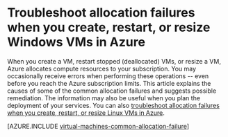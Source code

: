 <properties
	pageTitle="Troubleshooting Windows VM allocation failures | Azure"
	description="Troubleshoot allocation failures when you create, restart, or resize a Windows VM in Azure"
	services="virtual-machines-windows, azure-resource-manager"
	documentationCenter=""
	authors="jiangchen79"
	manager="felixwu"
	editor=""
	tags="top-support-issue,azure-resource-manager,azure-service-management"/>

<tags
	ms.service="virtual-machines-windows"
	ms.workload="na"
	ms.tgt_pltfrm="vm-windows"
	ms.devlang="na"
	ms.topic="support-article"
	ms.date="02/02/2016"
	wacn.date=""
	ms.author="cjiang"/>

# Troubleshoot allocation failures when you create, restart, or resize Windows VMs in Azure

When you create a VM, restart stopped (deallocated) VMs, or resize a VM, Azure allocates compute resources to your subscription. You may occasionally receive errors when performing these operations -- even before you reach the Azure subscription limits. This article explains the causes of some of the common allocation failures and suggests possible remediation. The information may also be useful when you plan the deployment of your services. You can also [troubleshoot allocation failures when you create, restart, or resize Linux VMs in Azure](/documentation/articles/virtual-machines-linux-allocation-failure/).

[AZURE.INCLUDE [virtual-machines-common-allocation-failure](../../includes/virtual-machines-common-allocation-failure.md)]
